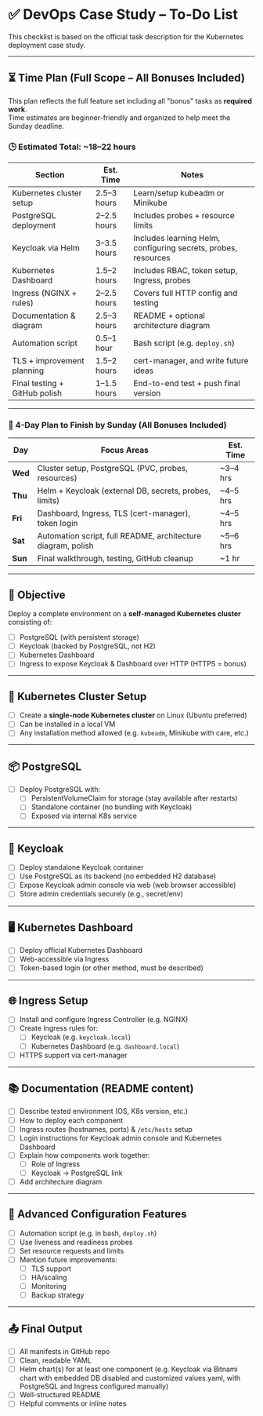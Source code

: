 # ✅ DevOps Case Study – To-Do List

This checklist is based on the official task description for the Kubernetes deployment case study.

---

## ⏳ Time Plan (Full Scope – All Bonuses Included)

This plan reflects the full feature set including all "bonus" tasks as **required work**.  
Time estimates are beginner-friendly and organized to help meet the Sunday deadline.

### 🕒 Estimated Total: **~18–22 hours**

| Section                        | Est. Time        | Notes |
|-------------------------------|------------------|-------|
| Kubernetes cluster setup      | 2.5–3 hours      | Learn/setup kubeadm or Minikube |
| PostgreSQL deployment         | 2–2.5 hours      | Includes probes + resource limits |
| Keycloak via Helm             | 3–3.5 hours      | Includes learning Helm, configuring secrets, probes, resources |
| Kubernetes Dashboard          | 1.5–2 hours      | Includes RBAC, token setup, Ingress, probes |
| Ingress (NGINX + rules)       | 2–2.5 hours      | Covers full HTTP config and testing |
| Documentation & diagram       | 2.5–3 hours      | README + optional architecture diagram |
| Automation script             | 0.5–1 hour       | Bash script (e.g. `deploy.sh`) |
| TLS + improvement planning    | 1.5–2 hours      | cert-manager, and write future ideas |
| Final testing + GitHub polish | 1–1.5 hours      | End-to-end test + push final version |

---

### 📆 4-Day Plan to Finish by Sunday (All Bonuses Included)

| Day       | Focus Areas                                                    | Est. Time |
|-----------|----------------------------------------------------------------|-----------|
| **Wed**   | Cluster setup, PostgreSQL (PVC, probes, resources)              | ~3–4 hrs |
| **Thu**   | Helm + Keycloak (external DB, secrets, probes, limits)         | ~4–5 hrs |
| **Fri**   | Dashboard, Ingress, TLS (cert-manager), token login            | ~4–5 hrs |
| **Sat**   | Automation script, full README, architecture diagram, polish   | ~5–6 hrs |
| **Sun**   | Final walkthrough, testing, GitHub cleanup                     | ~1 hr    |

---

## 🧱 Objective

Deploy a complete environment on a **self-managed Kubernetes cluster** consisting of:

- [ ] PostgreSQL (with persistent storage)
- [ ] Keycloak (backed by PostgreSQL, not H2)
- [ ] Kubernetes Dashboard
- [ ] Ingress to expose Keycloak & Dashboard over HTTP (HTTPS = bonus)

---

## 🔧 Kubernetes Cluster Setup

- [ ] Create a **single-node Kubernetes cluster** on Linux (Ubuntu preferred)
- [ ] Can be installed in a local VM
- [ ] Any installation method allowed (e.g. `kubeadm`, Minikube with care, etc.)

---

## 📦 PostgreSQL

- [ ] Deploy PostgreSQL with:
  - [ ] PersistentVolumeClaim for storage (stay available after restarts)
  - [ ] Standalone container (no bundling with Keycloak)
  - [ ] Exposed via internal K8s service

---

## 🧩 Keycloak

- [ ] Deploy standalone Keycloak container
- [ ] Use PostgreSQL as its backend (no embedded H2 database)
- [ ] Expose Keycloak admin console via web (web browser accessible)
- [ ] Store admin credentials securely (e.g., secret/env)

---

## 🖥️ Kubernetes Dashboard

- [ ] Deploy official Kubernetes Dashboard
- [ ] Web-accessible via Ingress
- [ ] Token-based login (or other method, must be described)

---

## 🌐 Ingress Setup

- [ ] Install and configure Ingress Controller (e.g. NGINX)
- [ ] Create Ingress rules for:
  - [ ] Keycloak (e.g. `keycloak.local`)
  - [ ] Kubernetes Dashboard (e.g. `dashboard.local`)
- [ ] HTTPS support via cert-manager

---

## 📚 Documentation (README content)

- [ ] Describe tested environment (OS, K8s version, etc.)
- [ ] How to deploy each component
- [ ] Ingress routes (hostnames, ports) & `/etc/hosts` setup
- [ ] Login instructions for Keycloak admin console and Kubernetes Dashboard
- [ ] Explain how components work together:
  - [ ] Role of Ingress
  - [ ] Keycloak → PostgreSQL link
- [ ] Add architecture diagram

---

## 🔧 Advanced Configuration Features

- [ ] Automation script (e.g. in bash, `deploy.sh`)
- [ ] Use liveness and readiness probes
- [ ] Set resource requests and limits
- [ ] Mention future improvements:
  - [ ] TLS support
  - [ ] HA/scaling
  - [ ] Monitoring
  - [ ] Backup strategy

---

## 📤 Final Output

- [ ] All manifests in GitHub repo
- [ ] Clean, readable YAML
- [ ] Helm chart(s) for at least one component (e.g. Keycloak via Bitnami chart with embedded DB disabled and customized values.yaml, with PostgreSQL and Ingress configured manually)
- [ ] Well-structured README
- [ ] Helpful comments or inline notes